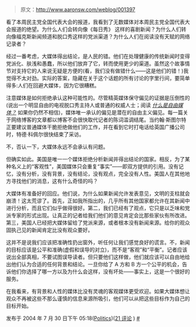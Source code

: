 # 

> 原文：<http://www.aaronsw.com/weblog/001397>

看了本周民主党全国代表大会的报道，我看到了无数媒体对本周民主党全国代表大会报道的绝望。为什么人们会转向像《每日秀》 这样的喜剧新闻？为什么人们转向像福克斯新闻频道和脱口秀这样的党派渠道？为什么人们在阅读没有天赋的网络记录者？

经过一番考虑，大媒体得出结论，是人民的错。他们在处理健康的传统新闻时变得党派化、肤浅和愚蠢，所以他们放弃了它，转而使用更少的渠道。虽然这个故事情节对支持它的人来说无疑是方便的(看，我们没有做错什么——这是他们的错！)我觉得不太对劲。实际的答案，隐藏在关于这个话题的所有讨论的字里行间，要简单得多:人们在回避大媒体，因为它很糟糕。

注意媒体是如何拒绝承认这种可能性的。尽管精英媒体保守偏见的证据是压倒性的(说出一个明显自由的电视脱口秀主持人或普通的权威人士；阅读 [*什么是自由媒体？*](http://www.whatliberalmedia.com/) 如果你仍然不相信)，媒体唯一承认的偏见是潜在的自由主义偏见。每一篇关于网络博客的文章都以博客不会很快取代记者的陈词滥调结尾。当约翰·斯图尔特正要建议普通媒体干脆拒绝做他们的工作，并在看到它时打电话给英国广播公司时，特德·科佩尔很快结束了采访。

不，否认一下，大媒体永远不会承认有问题。

但确实如此。美国是唯一一个媒体拒绝分析新闻并得出结论的国家。相反，为了某种名义上的“客观性”，美国媒体只会重复“事实”——即双方提供的引用。没有记忆，没有分析，没有背景，没有结论，没有观点，完全没有人性。美国人在其他地方寻找他们的消息，这有什么奇怪的吗？

大媒体有准备好的回应。他们说，为什么如果新闻允许发表意见，文明的支柱就会崩溃！这太荒谬了。首先，正如我所指出的，几乎所有其他国家都允许在其新闻中进行分析，而且它们似乎做得很好。第二，我们已经有了观点，它只是以乏味和党派专家的形式出现。让真正的记者给我们他们的意见肯定会比那些家伙有所改进。第三，美国人已经把大媒体留给了党派来源，或者根本没有新闻来源。给你的观众固执己见的新闻肯定比没有观众要好。

这并不是说我们应该把准确性扔出窗外，听任何让我们感觉良好的谎言。不，新闻的目标应该是公平和准确(虚假和误导的对立)，而不是“客观”和“平衡”。记者应该说出全部真相，不要试图误导读者。但只要他们这样做，他们就应该可以自由地给出他们认为合适的任何背景和结论。一旦你给了 A 方和 B 方一个公平的机会，告诉他们你选择了哪一方以及为什么会这样，没有坏处——事实上，这是一个很好的服务。

在我看来，有背景和人性的媒体比没有灵魂的客观媒体更受欢迎。如果大媒体想让观众不再被这些不那么谨慎的信息来源所吸引，他们可以从把这些目标作为自己的目标开始。

发布于 2004 年 7 月 30 日下午 05:18([Politics](cat_politics))([21 评论](#comments) ) [#](001397)

